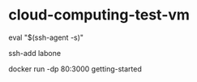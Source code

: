 # cloud-computing-test-vm

eval "$(ssh-agent -s)"

ssh-add labone

docker run -dp 80:3000 getting-started

